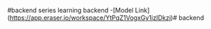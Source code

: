 #backend series 
learning backend 
-[Model Link] (https://app.eraser.io/workspace/YtPqZ1VogxGy1jzIDkzj)#   b a c k e n d  
 